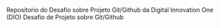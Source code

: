 Repositorio do Desafio sobre Projeto Git/Github da Digital Innovation One (DIO)
Desafio de Projeto sobre Git/Github

